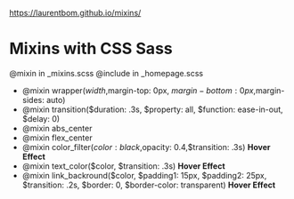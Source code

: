 https://laurentbom.github.io/mixins/

# Mixins with CSS Sass

@mixin in _mixins.scss
@include in _homepage.scss

- @mixin wrapper($width,$margin-top: 0px, $margin-bottom: 0px,$margin-sides: auto)
- @mixin transition($duration: .3s, $property: all, $function: ease-in-out, $delay: 0)
- @mixin abs_center
- @mixin flex_center
- @mixin color_filter($color: black,$opacity: 0.4,$transition: .3s)     **Hover Effect**
- @mixin text_color($color, $transition: .3s)   **Hover Effect**
- @mixin link_backround($color, $padding1: 15px, $padding2: 25px, $transition: .2s, $border: 0, $border-color: transparent)   **Hover Effect**
